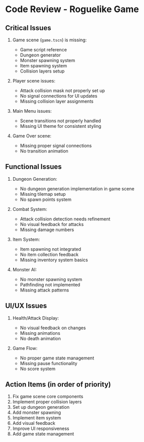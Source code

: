 # Code Review - Roguelike Game

## Critical Issues
1. Game scene (`game.tscn`) is missing:
   - Game script reference
   - Dungeon generator
   - Monster spawning system
   - Item spawning system
   - Collision layers setup

2. Player scene issues:
   - Attack collision mask not properly set up
   - No signal connections for UI updates
   - Missing collision layer assignments

3. Main Menu issues:
   - Scene transitions not properly handled
   - Missing UI theme for consistent styling

4. Game Over scene:
   - Missing proper signal connections
   - No transition animation

## Functional Issues
1. Dungeon Generation:
   - No dungeon generation implementation in game scene
   - Missing tilemap setup
   - No spawn points system

2. Combat System:
   - Attack collision detection needs refinement
   - No visual feedback for attacks
   - Missing damage numbers

3. Item System:
   - Item spawning not integrated
   - No item collection feedback
   - Missing inventory system basics

4. Monster AI:
   - No monster spawning system
   - Pathfinding not implemented
   - Missing attack patterns

## UI/UX Issues
1. Health/Attack Display:
   - No visual feedback on changes
   - Missing animations
   - No death animation

2. Game Flow:
   - No proper game state management
   - Missing pause functionality
   - No score system

## Action Items (in order of priority)
1. Fix game scene core components
2. Implement proper collision layers
3. Set up dungeon generation
4. Add monster spawning
5. Implement item system
6. Add visual feedback
7. Improve UI responsiveness
8. Add game state management 